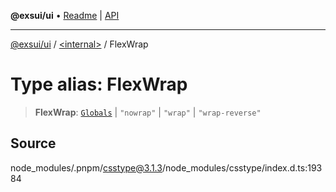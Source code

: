 **@exsui/ui** • [Readme](../../README.md) \| [API](../../globals.md)

***

[@exsui/ui](../../README.md) / [\<internal\>](../README.md) / FlexWrap

# Type alias: FlexWrap

> **FlexWrap**: [`Globals`](Globals.md) \| `"nowrap"` \| `"wrap"` \| `"wrap-reverse"`

## Source

node\_modules/.pnpm/csstype@3.1.3/node\_modules/csstype/index.d.ts:19384
